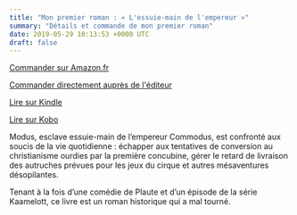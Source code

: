 ```yaml
---
title: "Mon premier roman : « L'essuie-main de l'empereur »"
summary: "Détails et commande de mon premier roman"
date: 2019-05-29 10:13:53 +0000 UTC
draft: false
---
```


<!-- wp:paragraph -->
<p><a rel="noreferrer noopener" aria-label="Commander sur Amazon.fr (s’ouvre dans un nouvel onglet)" href="https://www.amazon.fr/Lessuie-main-lempereur-Lyd%C3%A9ric-Landry/dp/1790864151/" target="_blank">Commander sur Amazon.fr</a></p>
<!-- /wp:paragraph -->

<!-- wp:paragraph -->
<p><a href="https://liberinvictus.com/asp-products/lessuie-main-de-lempereur/">Commander directement auprès de l'éditeur</a></p>
<!-- /wp:paragraph -->

<!-- wp:paragraph -->
<p><a rel="noreferrer noopener" aria-label="Lire sur Kindle (s’ouvre dans un nouvel onglet)" href="https://www.amazon.fr/Lessuie-main-lempereur-French-Lyd%C3%A9ric-Landry-ebook/dp/B07P66VQHJ" target="_blank">Lire sur Kindle</a></p>
<!-- /wp:paragraph -->

<!-- wp:paragraph -->
<p><a href="https://www.kobo.com/fr/fr/ebook/l-essuie-main-de-l-empereur" target="_blank" rel="noreferrer noopener" aria-label="Lire sur Kobo (s’ouvre dans un nouvel onglet)">Lire sur Kobo</a></p>
<!-- /wp:paragraph -->

<!-- wp:paragraph -->
<p>Modus, esclave essuie-main de l’empereur Commodus, est confronté aux soucis de la vie quotidienne : échapper aux tentatives de conversion au christianisme ourdies par la première concubine, gérer le retard de livraison des autruches prévues pour les jeux du cirque et autres mésaventures désopilantes.</p>
<!-- /wp:paragraph -->

<!-- wp:paragraph -->
<p>Tenant à la fois d’une comédie de Plaute et d’un épisode de la série Kaamelott, ce livre est un roman historique qui a mal tourné.</p>
<!-- /wp:paragraph -->
